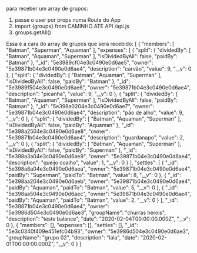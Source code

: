 para receber um array de grupos:

1) passe o user por props numa Route do App
2) import {groups} from CAMINHO ATE API /api.js
3) groups.getAll()


Essa é a cara do array de grupos que será recebido:
[
    {
        "members": [
            "Batman",
            "Superman",
            "Aquaman"
        ],
        "expenses": [
            {
                "split": {
                    "dividedBy": [
                        "Batman",
                        "Aquaman",
                        "Superman"
                    ],
                    "isDividedByAll": false,
                    "paidBy": "Batman"
                },
                "_id": "5e3989cf04e3c0490e0d6ae5",
                "owner": "5e39871b04e3c0490e0d6ae4",
                "description": "carvão",
                "value": 9,
                "__v": 0
            },
            {
                "split": {
                    "dividedBy": [
                        "Batman",
                        "Aquaman",
                        "Superman"
                    ],
                    "isDividedByAll": false,
                    "paidBy": "Batman"
                },
                "_id": "5e3989f504e3c0490e0d6ae6",
                "owner": "5e39871b04e3c0490e0d6ae4",
                "description": "picanha",
                "value": 9,
                "__v": 0
            },
            {
                "split": {
                    "dividedBy": [
                        "Batman",
                        "Aquaman",
                        "Superman"
                    ],
                    "isDividedByAll": false,
                    "paidBy": "Batman"
                },
                "_id": "5e398a0204e3c0490e0d6ae7",
                "owner": "5e39871b04e3c0490e0d6ae4",
                "description": "pão de alho",
                "value": 9,
                "__v": 0
            },
            {
                "split": {
                    "dividedBy": [
                        "Batman",
                        "Aquaman",
                        "Superman"
                    ],
                    "isDividedByAll": false,
                    "paidBy": "Aquaman"
                },
                "_id": "5e398a2504e3c0490e0d6ae8",
                "owner": "5e39871b04e3c0490e0d6ae4",
                "description": "guardanapo",
                "value": 2,
                "__v": 0
            },
            {
                "split": {
                    "dividedBy": [
                        "Batman",
                        "Aquaman",
                        "Superman"
                    ],
                    "isDividedByAll": false,
                    "paidBy": "Superman"
                },
                "_id": "5e398a3a04e3c0490e0d6ae9",
                "owner": "5e39871b04e3c0490e0d6ae4",
                "description": "queijo coalho",
                "value": 1,
                "__v": 0
            }
        ],
        "settles": [
            {
                "_id": "5e398a8a04e3c0490e0d6aea",
                "owner": "5e39871b04e3c0490e0d6ae4",
                "paidBy": "Superman",
                "paidTo": "Batman",
                "value": 8,
                "__v": 0
            },
            {
                "_id": "5e398aa204e3c0490e0d6aeb",
                "owner": "5e39871b04e3c0490e0d6ae4",
                "paidBy": "Aquaman",
                "paidTo": "Batman",
                "value": 5,
                "__v": 0
            },
            {
                "_id": "5e398aa504e3c0490e0d6aec",
                "owner": "5e39871b04e3c0490e0d6ae4",
                "paidBy": "Aquaman",
                "paidTo": "Batman",
                "value": 2,
                "__v": 0
            }
        ],
        "_id": "5e39871b04e3c0490e0d6ae4",
        "owner": "5e3986d504e3c0490e0d6ae3",
        "groupName": "churras herois",
        "description": "teste balance",
        "date": "2020-02-04T00:00:00.000Z",
        "__v": 0
    },
    {
        "members": [],
        "expenses": [],
        "settles": [],
        "_id": "5e3c0340f409e451efc04b93",
        "owner": "5e3986d504e3c0490e0d6ae3",
        "groupName": "grupo 02",
        "description": "lala",
        "date": "2020-02-01T00:00:00.000Z",
        "__v": 0
    }
]